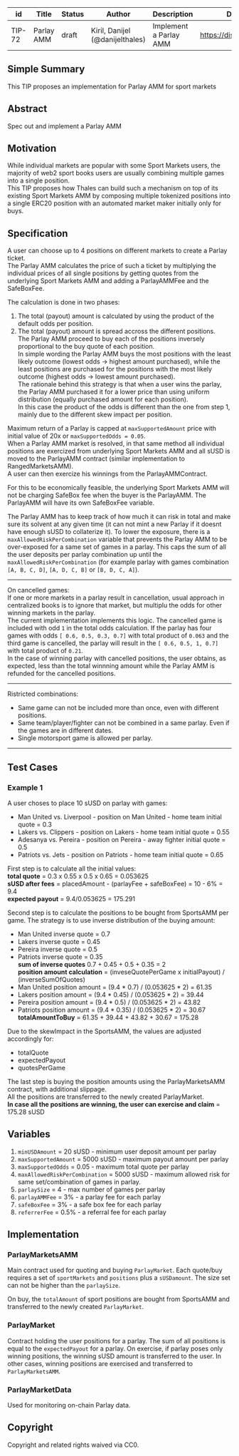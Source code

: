 | id | Title | Status | Author | Description | Discussions to | Created |
| ----------- | ----------- | ----------- | ----------- | ----------- | ----------- | ----------- |
| TIP-72 | Parlay AMM  | draft| Kiril, Danijel (@danijelthales) | Implement a Parlay AMM | https://discord.gg/8bzFdpGTrp | 2022-07-28

## Simple Summary

This TIP proposes an implementation for Parlay AMM for sport markets

## Abstract

Spec out and implement a Parlay AMM

## Motivation

While individual markets are popular with some Sport Markets users, the majority of web2 sport books users are usually combining multiple games into a single position.  
This TIP proposes how Thales can build such a mechanism on top of its existing Sport Markets AMM by composing multiple tokenized positions into a single ERC20 position with an automated market maker initially only for buys.     

## Specification
A user can choose up to 4 positions on different markets to create a Parlay ticket.   
The Parlay AMM calculates the price of such a ticket by multiplying the individual prices of all single positions by getting quotes from the underlying Sport Markets AMM and adding a ParlayAMMFee and the SafeBoxFee.  

The calculation is done in two phases:  
1. The total (payout) amount is calculated by using the product of the default odds per position.  
2. The total (payout) amount is spread accross the different positions.  
The Parlay AMM proceed to buy each of the positions inversely proportional to the buy quote of each position.  
In simple wording the Parlay AMM buys the most positions with the least likely outcome (lowest odds -> highest amount purchased), while the least positions are purchased for the positions with the most likely outcome (highest odds -> lowest amount purchased).  
The rationale behind this strategy is that when a user wins the parlay, the Parlay AMM purchased it for a lower price than using uniform distribution (equally purchased amount for each position).  
In this case the product of the odds is different than the one from step 1, mainly due to the different skew impact per position.

Maximum return of a Parlay is capped at `maxSupportedAmount` price with initial value of 20x or `maxSupportedOdds = 0.05`.   
When a Parlay AMM market is resolved, in that same method all individual positions are exercized from underlying Sport Markets AMM and all sUSD is moved to the ParlayAMM contract (similar implementation to RangedMarketsAMM).   
A user can then exercize his winnings from the ParlayAMMContract.  

For this to be economically feasible, the underlying Sport Markets AMM will not be charging SafeBox fee when the buyer is the ParlayAMM. The ParlayAMM will have its own SafeBoxFee variable.     

The Parlay AMM has to keep track of how much it can risk in total and make sure its solvent at any given time (it can not mint a new Parlay if it doesnt have enough sUSD to collaterize it). To lower the exposure, there is a `maxAllowedRiskPerCombination` variable that prevents the Parlay AMM to be over-exposed for a same set of games in a parlay. This caps the sum of all the user deposits per parlay combination up until the `maxAllowedRiskPerCombination` (for example parlay with games combination `[A, B, C, D]`, `[A, D, C, B]` or `[B, D, C, A]`).

-------------
On cancelled games:  
If one or more markets in a parlay result in cancellation, usual approach in centralized books is to ignore that market, but multiplu the odds for other winning markets in the parlay.   
The current implementation implements this logic. The cancelled game is included with odd `1` in the total odds calculation. If the parlay has four games with odds `[ 0.6, 0.5, 0.3, 0.7]` with total product of `0.063` and the third game is cancelled, the parlay will result in the `[ 0.6, 0.5, 1, 0.7]` with total product of `0.21`.   
In the case of winning parlay with cancelled positions, the user obtains, as expected, less than the total winnning amount while the Parlay AMM is refunded for the cancelled positions. 

-------------
Ristricted combinations:  
- Same game can not be included more than once, even with different positions.  
- Same team/player/fighter can not be combined in a same parlay. Even if the games are in different dates.
- Single motorsport game is allowed per parlay.
-------------

## Test Cases  
### Example 1
A user choses to place 10 sUSD on parlay with games:
* Man United vs. Liverpool - position on Man United - home team initial quote = 0.3
* Lakers vs. Clippers - position on Lakers - home team initial quote = 0.55
* Adesanya vs. Pereira - position on Pereira - away fighter initial quote = 0.5
* Patriots vs. Jets - position on Patriots - home team initial quote = 0.65  

First step is to calculate all the initial values:  
**total quote** = 0.3 x 0.55 x 0.5 x 0.65 = 0.053625  
**sUSD after fees** = placedAmount - (parlayFee + safeBoxFee) = 10 - 6% = 9.4  
**expected payout** = 9.4/0.053625 = 175.291

Second step is to calculate the positions to be bought from SportsAMM per game. The strategy is to use inverse distribution of the buying amount:  
* Man United inverse quote = 0.7
* Lakers inverse quote = 0.45
* Pereira inverse quote = 0.5
* Patriots inverse quote = 0.35  
**sum of inverse quotes** 0.7 + 0.45 + 0.5 + 0.35 = 2  
**position amount calculation** = (inveseQuotePerGame x initialPayout) / (inverseSumOfQuotes)  
* Man United position amount = (9.4 * 0.7) / (0.053625 * 2) = 61.35
* Lakers position amount = (9.4 * 0.45) / (0.053625 * 2) = 39.44
* Pereira position amount = (9.4 * 0.5) / (0.053625 * 2) = 43.82
* Patriots position amount = (9.4 * 0.35) / (0.053625 * 2) = 30.67  
**totalAmountToBuy** = 61.35 + 39.44 + 43.82 + 30.67 = 175.28

Due to the skewImpact in the SportsAMM, the values are adjusted accordingly for:
* totalQuote 
* expectedPayout
* quotesPerGame  

The last step is buying the position amounts using the ParlayMarketsAMM contract, with additional slippage.  
All the positions are transferred to the newly created ParlayMarket.  
**In case all the positions are winning, the user can exercise and claim** = 175.28 sUSD


## Variables
1. `minUSDAmount` = 20 sUSD - minimum user deposit amount per parlay
2. `maxSupportedAmount` = 5000 sUSD - maximum payout amount per parlay
3. `maxSupportedOdds` = 0.05 - maximum total quote per parlay
4. `maxAllowedRiskPerCombination` = 5000 sUSD - maximum allowed risk for same set/combination of games in parlay. 
5. `parlaySize` = 4 - max number of games per parlay
6. `parlayAMMFee` = 3% - a parlay fee for each parlay
7. `safeBoxFee`   = 3% - a safe box fee for each parlay
8. `referrerFee`  = 0.5% - a referral fee for each parlay

## Implementation

### ParlayMarketsAMM
Main contract used for quoting and buying `ParlayMarket`. 
Each quote/buy requires a set of `sportMarkets` and `positions` plus a `sUSDamount`.
The size set can not be higher than the `parlaySize`.

On buy, the `totalAmount` of sport positions are bought from SportsAMM and transferred to the newly created `ParlayMarket`.

### ParlayMarket
Contract holding the user positions for a parlay. 
The sum of all positions is equal to the `expectedPayout` for a parlay. 
On exercise, if parlay poses only winning positions, the winning sUSD amount is transferred to the user.
In other cases, winning positions are exercised and transferred to `ParlayMarketsAMM`.

### ParlayMarketData
Used for monitoring on-chain Parlay data.

## Copyright
Copyright and related rights waived via CC0.
